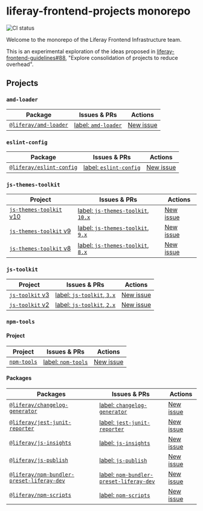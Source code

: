 # liferay-frontend-projects monorepo

![CI status](https://github.com/liferay/liferay-frontend-projects/workflows/ci/badge.svg)

Welcome to the monorepo of the Liferay Frontend Infrastructure team.

This is an experimental exploration of the ideas proposed in [liferay-frontend-guidelines#88](https://github.com/liferay/liferay-frontend-guidelines/issues/88), "Explore consolidation of projects to reduce overhead".

## Projects

### `amd-loader`

| Package                                        | Issues & PRs                                                                                                                 | Actions                                                                                                               |
| ---------------------------------------------- | ---------------------------------------------------------------------------------------------------------------------------- | --------------------------------------------------------------------------------------------------------------------- |
| [`@liferay/amd-loader`](./projects/amd-loader) | [label: `amd-loader`](https://github.com/liferay/liferay-frontend-projects/issues?q=is%3Aissue+is%3Aopen+label%3Aamd-loader) | [New issue](https://github.com/liferay/liferay-frontend-projects/issues/new?labels=amd-loader&template=amd-loader.md) |

### `eslint-config`

| Package                                              | Issues & PRs                                                                                                                       | Actions                                                                                                                     |
| ---------------------------------------------------- | ---------------------------------------------------------------------------------------------------------------------------------- | --------------------------------------------------------------------------------------------------------------------------- |
| [`@liferay/eslint-config`](./projects/eslint-config) | [label: `eslint-config`](https://github.com/liferay/liferay-frontend-projects/issues?q=is%3Aissue+is%3Aopen+label%3Aeslint-config) | [New issue](https://github.com/liferay/liferay-frontend-projects/issues/new?labels=eslint-config&template=eslint-config.md) |

### `js-themes-toolkit`

| Project                                                                 | Issues & PRs                                                                                                                                                    | Actions                                                                                                    |
| ----------------------------------------------------------------------- | --------------------------------------------------------------------------------------------------------------------------------------------------------------- | ---------------------------------------------------------------------------------------------------------- |
| [`js-themes-toolkit` v10](./projects/js-themes-toolkit)                 | [label: `js-themes-toolkit`, `10.x`](https://github.com/liferay/liferay-frontend-projects/issues?q=is%3Aissue+is%3Aopen+label%3Ajs-themes-toolkit+label%3A10.x) | [New issue](https://github.com/liferay/liferay-frontend-projects/issues/new?labels=js-themes-toolkit,10.x) |
| [`js-themes-toolkit` v9](./maintenance/projects/js-themes-toolkit-v9-x) | [label: `js-themes-toolkit`, `9.x`](https://github.com/liferay/liferay-frontend-projects/issues?q=is%3Aissue+is%3Aopen+label%3Ajs-themes-toolkit+label%3A9.x)   | [New issue](https://github.com/liferay/liferay-frontend-projects/issues/new?labels=js-themes-toolkit,9.x)  |
| [`js-themes-toolkit` v8](./maintenance/projects/js-themes-toolkit-v8-x) | [label: `js-themes-toolkit`, `8.x`](https://github.com/liferay/liferay-frontend-projects/issues?q=is%3Aissue+is%3Aopen+label%3Ajs-themes-toolkit+label%3A8.x)   | [New issue](https://github.com/liferay/liferay-frontend-projects/issues/new?labels=js-themes-toolkit,8.x)  |

### `js-toolkit`

| Project                                              | Issues & PRs                                                                                                                                    | Actions                                                                                            |
| ---------------------------------------------------- | ----------------------------------------------------------------------------------------------------------------------------------------------- | -------------------------------------------------------------------------------------------------- |
| [`js-toolkit` v3](./projects/js-toolkit)             | [label: `js-toolkit`, `3.x`](https://github.com/liferay/liferay-frontend-projects/issues?q=is%3Aissue+is%3Aopen+label%3Ajs-toolkit+label%3A3.x) | [New issue](https://github.com/liferay/liferay-frontend-projects/issues/new?labels=js-toolkit,3.x) |
| [`js-toolkit` v2](./maintenance/projects/js-toolkit) | [label: `js-toolkit`, `2.x`](https://github.com/liferay/liferay-frontend-projects/issues?q=is%3Aissue+is%3Aopen+label%3Ajs-toolkit+label%3A2.x) | [New issue](https://github.com/liferay/liferay-frontend-projects/issues/new?labels=js-toolkit,2.x) |

### `npm-tools`

#### Project

| Project                             | Issues & PRs                                                                                                               | Actions                                                                                       |
| ----------------------------------- | -------------------------------------------------------------------------------------------------------------------------- | --------------------------------------------------------------------------------------------- |
| [`npm-tools`](./projects/npm-tools) | [label: `npm-tools`](https://github.com/liferay/liferay-frontend-projects/issues?q=is%3Aissue+is%3Aopen+label%3Anpm-tools) | [New issue](https://github.com/liferay/liferay-frontend-projects/issues/new?labels=npm-tools) |

#### Packages

| Packages                                                                                                  | Issues & PRs                                                                                                                                                         | Actions                                                                                                                                                                    |
| --------------------------------------------------------------------------------------------------------- | -------------------------------------------------------------------------------------------------------------------------------------------------------------------- | -------------------------------------------------------------------------------------------------------------------------------------------------------------------------- |
| [`@liferay/changelog-generator`](./projects/npm-tools/packages/changelog-generator)                       | [label: `changelog-generator`](https://github.com/liferay/liferay-frontend-projects/issues?q=is%3Aissue+is%3Aopen+label%3Achangelog-generator)                       | [New issue](https://github.com/liferay/liferay-frontend-projects/issues/new?labels=npm-tools%2C+changelog-generator&template=changelog-generator.md)                       |
| [`@liferay/jest-junit-reporter`](./projects/npm-tools/packages/jest-junit-reporter)                       | [label: `jest-junit-reporter`](https://github.com/liferay/liferay-frontend-projects/issues?q=is%3Aissue+is%3Aopen+label%3Ajest-junit-reporter)                       | [New issue](https://github.com/liferay/liferay-frontend-projects/issues/new?labels=npm-tools%2C+jest-junit-reporter&template=jest-junit-reporter.md)                       |
| [`@liferay/js-insights`](./projects/npm-tools/packages/js-insights)                                       | [label: `js-insights`](https://github.com/liferay/liferay-frontend-projects/issues?q=is%3Aissue+is%3Aopen+label%3Ajs-insights)                                       | [New issue](https://github.com/liferay/liferay-frontend-projects/issues/new?labels=npm-tools%2C+js-insights&template=js-insights.md)                                       |
| [`@liferay/js-publish`](./projects/npm-tools/packages/js-publish)                                         | [label: `js-publish`](https://github.com/liferay/liferay-frontend-projects/issues?q=is%3Aissue+is%3Aopen+label%3Ajs-publish)                                         | [New issue](https://github.com/liferay/liferay-frontend-projects/issues/new?labels=npm-tools%2C+js-publish&template=js-publish.md)                                         |
| [`@liferay/npm-bundler-preset-liferay-dev`](./projects/npm-tools/packages/npm-bundler-preset-liferay-dev) | [label: `npm-bundler-preset-liferay-dev`](https://github.com/liferay/liferay-frontend-projects/issues?q=is%3Aissue+is%3Aopen+label%3Anpm-bundler-preset-liferay-dev) | [New issue](https://github.com/liferay/liferay-frontend-projects/issues/new?labels=npm-tools%2C+npm-bundler-preset-liferay-dev&template=npm-bundler-preset-liferay-dev.md) |
| [`@liferay/npm-scripts`](./projects/npm-tools/packages/npm-scripts)                                       | [label: `npm-scripts`](https://github.com/liferay/liferay-frontend-projects/issues?q=is%3Aissue+is%3Aopen+label%3Anpm-scripts)                                       | [New issue](https://github.com/liferay/liferay-frontend-projects/issues/new?labels=npm-tools%2C+npm-scripts&template=npm-scripts.md)                                       |
